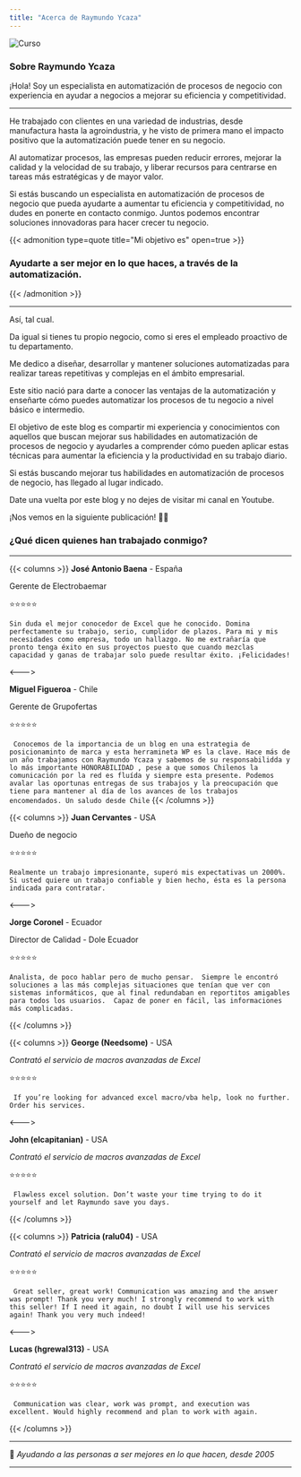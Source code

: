 ```yaml
---
title: "Acerca de Raymundo Ycaza"
---
```


![Curso](https://raymundoycaza.com/wp-content/uploads/2023/06/acerca-de-ry.jpg)

### Sobre Raymundo Ycaza

¡Hola! Soy un especialista en automatización de procesos de negocio con experiencia en ayudar a negocios a mejorar su eficiencia y competitividad.

---

He trabajado con clientes en una variedad de industrias, desde manufactura hasta la agroindustria, y he visto de primera mano el impacto positivo que la automatización puede tener en su negocio.

Al automatizar procesos, las empresas pueden reducir errores, mejorar la calidad y la velocidad de su trabajo, y liberar recursos para centrarse en tareas más estratégicas y de mayor valor.

Si estás buscando un especialista en automatización de procesos de negocio que pueda ayudarte a aumentar tu eficiencia y competitividad, no dudes en ponerte en contacto conmigo. Juntos podemos encontrar soluciones innovadoras para hacer crecer tu negocio.

{{< admonition type=quote title="Mi objetivo es" open=true >}}
### Ayudarte a ser mejor en lo que haces, a través de la automatización.
{{< /admonition >}}

--- 

Así, tal cual.

Da igual si tienes tu propio negocio, como si eres el empleado proactivo de tu departamento.

Me dedico a diseñar, desarrollar y mantener soluciones automatizadas para realizar tareas repetitivas y complejas en el ámbito empresarial.

Este sitio nació para darte a conocer las ventajas de la automatización y enseñarte cómo puedes automatizar los procesos de tu negocio a nivel básico e intermedio.

El objetivo de este blog es compartir mi experiencia y conocimientos con aquellos que buscan mejorar sus habilidades en automatización de procesos de negocio y ayudarles a comprender cómo pueden aplicar estas técnicas para aumentar la eficiencia y la productividad en su trabajo diario.

Si estás buscando mejorar tus habilidades en automatización de procesos de negocio, has llegado al lugar indicado.

Date una vuelta por este blog y no dejes de visitar mi canal en Youtube. 

¡Nos vemos en la siguiente publicación! 👋🏻

### ¿Qué dicen quienes han trabajado conmigo?
---

{{< columns >}} <!-- begin columns block -->
**José Antonio Baena** - España

Gerente de Electrobaemar

⭐⭐⭐⭐⭐

`Sin duda el mejor conocedor de Excel que he conocido. Domina perfectamente su trabajo, serio, cumplidor de plazos. Para mi y mis necesidades como empresa, todo un hallazgo. No me extrañaría que pronto tenga éxito en sus proyectos puesto que cuando mezclas capacidad y ganas de trabajar solo puede resultar éxito. ¡Felicidades!`

<---> <!-- magic separator, between columns -->

**Miguel Figueroa** - Chile

Gerente de Grupofertas

⭐⭐⭐⭐⭐

` Conocemos de la importancia de un blog en una estrategia de posicionaminto de marca y esta herramineta WP es la clave. Hace más de un año trabajamos con Raymundo Ycaza y sabemos de su responsabilidda y lo más importante HONORABILIDAD , pese a que somos Chilenos la comunicación por la red es fluída y siempre esta presente. Podemos avalar las oportunas entregas de sus trabajos y la preocupación que tiene para mantener al día de los avances de los trabajos encomendados. Un saludo desde Chile`
{{< /columns >}}


{{< columns >}} <!-- begin columns block -->
**Juan Cervantes** - USA

Dueño de negocio

⭐⭐⭐⭐⭐

`Realmente un trabajo impresionante, superó mis expectativas un 2000%. Si usted quiere un trabajo confiable y bien hecho, ésta es la persona indicada para contratar.`

<---> <!-- magic separator, between columns -->

**Jorge Coronel** - Ecuador

Director de Calidad - Dole Ecuador

⭐⭐⭐⭐⭐

`Analista, de poco hablar pero de mucho pensar.  Siempre le encontró soluciones a las más complejas situaciones que tenían que ver con sistemas informáticos, que al final redundaban en reportitos amigables para todos los usuarios.  Capaz de poner en fácil, las informaciones más complicadas.`

{{< /columns >}}

{{< columns >}} <!-- begin columns block -->
**George (Needsome)** - USA

*Contrató el servicio de macros avanzadas de Excel*

⭐⭐⭐⭐⭐

` If you’re looking for advanced excel macro/vba help, look no further. Order his services.`

<---> <!-- magic separator, between columns -->

**John (elcapitanian)** - USA

*Contrató el servicio de macros avanzadas de Excel*

⭐⭐⭐⭐⭐

` Flawless excel solution. Don’t waste your time trying to do it yourself and let Raymundo save you days.`

{{< /columns >}}

{{< columns >}} <!-- begin columns block -->
**Patricia (ralu04)** - USA

*Contrató el servicio de macros avanzadas de Excel*

⭐⭐⭐⭐⭐

` Great seller, great work! Communication was amazing and the answer was prompt! Thank you very much! I strongly recommend to work with this seller! If I need it again, no doubt I will use his services again! Thank you very much indeed!`

<---> <!-- magic separator, between columns -->

**Lucas (hgrewal313)** - USA

*Contrató el servicio de macros avanzadas de Excel*

⭐⭐⭐⭐⭐

` Communication was clear, work was prompt, and execution was excellent. Would highly recommend and plan to work with again.`

{{< /columns >}}

---
💜 *Ayudando a las personas a ser mejores en lo que hacen, desde 2005*

---